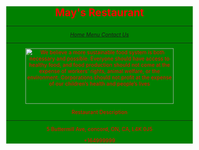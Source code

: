 <body>
    <main> 
        <header> 
            <h1>May's Restaurant</h1>
			<hr />
		<nav>
			<p><i><a href="Home    .html">Home    </a>   <a href="Menu    .html">Menu    </a>   <a href=Contact Us    .html>Contact Us</a></i></p>
			<hr/>
			<style>
				header {
				background-color: green;
				color: red;
				}
			</style>
		</nav>
		<img src="portfolio/south-station-4927286_640(1).jpg"
		alt="We believe a more sustainable food system is both necessary and possible. Everyone should have access to healthy food, and food production should not come at the expense of workers’ rights, animal welfare, or the environment. Corporations should not profit at the expense of our children’s health and people’s lives"
		style="width: 400px; height:150px" />
		<p>Restaurant Description</p>
		<hr />
		 <p>5 Buttermill Ave, concord, ON, CA, L4K 0J5</p>
		 <p>+164999999</p>
		</header>
	</main>
</body>
